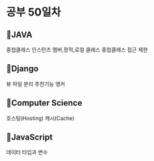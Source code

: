 <h1>공부 50일차</h1>

<h2>📌JAVA</h2>
중첩클래스 인스턴츠 멤버,정적,로컬 클래스
중첩클래스 접근 제한
<h2>📌Django</h2>
뷰 파일 분리
추천기능
앵커

<h2>📌Computer Science</h2>
호스팅(Hosting)
캐시(Cache)

<h2>📌JavaScript</h2>
데이터 타입과 변수